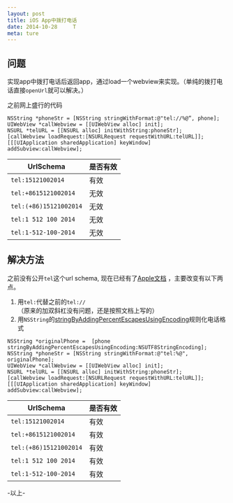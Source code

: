```yaml
---
layout: post
title: iOS App中拨打电话
date: 2014-10-28     T
meta: ture
---
```


## 问题

实现app中拨打电话后返回app，通过load一个webview来实现。（单纯的拨打电话直接`openUrl`就可以解决。）

之前网上盛行的代码

```
NSString *phoneStr = [NSString stringWithFormat:@"tel://%@“, phone];
UIWebView *callWebview = [[UIWebView alloc] init];
NSURL *telURL = [[NSURL alloc] initWithString:phoneStr];
[callWebview loadRequest:[NSURLRequest requestWithURL:telURL]];
[[[UIApplication sharedApplication] keyWindow] addSubview:callWebview];
```

UrlSchema | 是否有效 
--- | --- 
`tel:15121002014` | 有效
`tel:+8615121002014` | 无效
`tel:(+86)15121002014` | 无效
`tel:1 512 100 2014` | 无效
`tel:1-512-100-2014` | 无效

## 解决方法

之前没有公开`tel`这个url schema, 现在已经有了[Apple文档](https://developer.apple.com/library/ios/featuredarticles/iPhoneURLScheme_Reference/PhoneLinks/PhoneLinks.html) ，主要改变有以下两点。
1. 用`tel:`代替之前的`tel://` （原来的加双斜杠没有问题，还是按照文档上写的）
2. 用`NSString`的[stringByAddingPercentEscapesUsingEncoding](https://developer.apple.com/library/ios/documentation/Cocoa/Reference/Foundation/Classes/NSString_Class/index.html#//apple_ref/occ/instm/NSString/stringByAddingPercentEscapesUsingEncoding:)规则化电话格式

```
NSString *originalPhone =  [phone stringByAddingPercentEscapesUsingEncoding:NSUTF8StringEncoding];
NSString *phoneStr = [NSString stringWithFormat:@"tel:%@", originalPhone];
UIWebView *callWebview = [[UIWebView alloc] init];
NSURL *telURL = [[NSURL alloc] initWithString:phoneStr];
[callWebview loadRequest:[NSURLRequest requestWithURL:telURL]];
[[[UIApplication sharedApplication] keyWindow] addSubview:callWebview];
```

UrlSchema | 是否有效 
--- | --- 
`tel:15121002014` | 有效
`tel:+8615121002014` | 有效
`tel:(+86)15121002014` | 有效
`tel:1 512 100 2014` | 有效
`tel:1-512-100-2014` | 有效

-以上-
